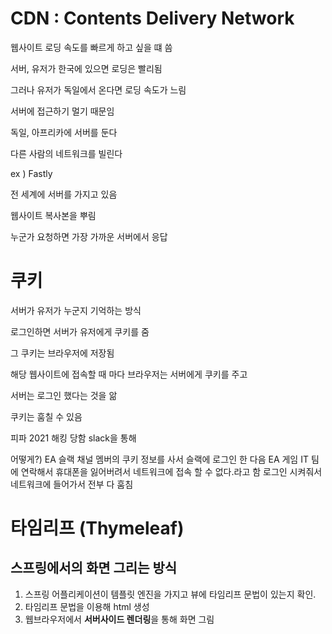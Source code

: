 # CDN : Contents Delivery Network

웹사이트 로딩 속도를 빠르게 하고 싶을 떄 씀

서버, 유저가 한국에 있으면 로딩은 빨리됨

그러나 유저가 독일에서 온다면 로딩 속도가 느림

서버에 접근하기 멀기 때문임

독일, 아프리카에 서버를 둔다

다른 사람의 네트워크를 빌린다

ex ) Fastly

전 세계에 서버를 가지고 있음

웹사이트 복사본을 뿌림

누군가  요청하면  가장  가까운  서버에서  응답

# 쿠키 

서버가 유저가 누군지 기억하는 방식

로그인하면 서버가 유저에게 쿠키를 줌

그 쿠키는 브라우저에 저장됨

해당 웹사이트에 접속할 때 마다 브라우저는 서버에게 쿠키를 주고

서버는 로그인 했다는 것을 앎

쿠키는  훔칠  수  있음

피파 2021 해킹 당함 slack을 통해 

어떻게?)
EA 슬랙 채널 멤버의 쿠키 정보를 사서 슬랙에 로그인 한 다음 EA 게임 IT 팀에 
연락해서 휴대폰을 잃어버려서 네트워크에 접속 할 수 없다.라고 함
로그인 시켜줘서  네트워크에 들어가서 전부 다 훔침

# 타임리프 (Thymeleaf) 
## 스프링에서의 화면 그리는 방식 
1. 스프링 어플리케이션이 템플릿 엔진을 가지고 뷰에 타임리프 문법이 있는지 확인.
2. 타임리프 문법을 이용해 html 생성 
3. 웹브라우저에서 **서버사이드 렌더링**을 통해 화면 그림
